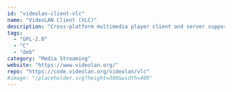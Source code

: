 ```yaml
---
id: "videolan-client-vlc"
name: "VideoLAN Client (VLC)"
description: "Cross-platform multimedia player client and server supporting most multimedia files as well as DVDs, Audio CDs, VCDs, and various streaming protocols."
tags:
  - "GPL-2.0"
  - "C"
  - "deb"
category: "Media Streaming"
website: "https://www.videolan.org/"
repo: "https://code.videolan.org/videolan/vlc"
#image: "/placeholder.svg?height=300&width=400"
---
```


